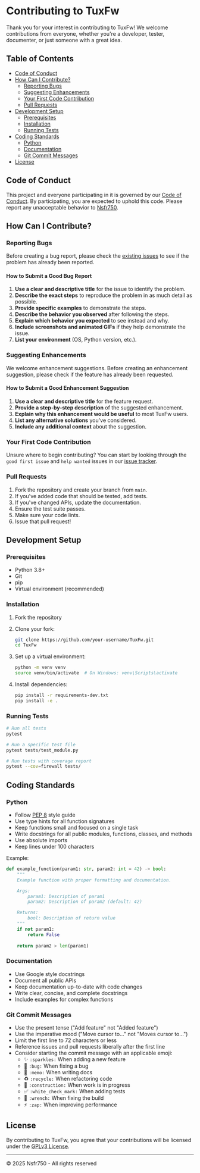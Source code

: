 # Contributing to TuxFw

Thank you for your interest in contributing to TuxFw! We welcome contributions from everyone, whether you're a developer, tester, documenter, or just someone with a great idea.

## Table of Contents
- [Code of Conduct](#code-of-conduct)
- [How Can I Contribute?](#how-can-i-contribute)
  - [Reporting Bugs](#reporting-bugs)
  - [Suggesting Enhancements](#suggesting-enhancements)
  - [Your First Code Contribution](#your-first-code-contribution)
  - [Pull Requests](#pull-requests)
- [Development Setup](#development-setup)
  - [Prerequisites](#prerequisites)
  - [Installation](#installation)
  - [Running Tests](#running-tests)
- [Coding Standards](#coding-standards)
  - [Python](#python)
  - [Documentation](#documentation)
  - [Git Commit Messages](#git-commit-messages)
- [License](#license)

## Code of Conduct

This project and everyone participating in it is governed by our [Code of Conduct](CODE_OF_CONDUCT.md). By participating, you are expected to uphold this code. Please report any unacceptable behavior to [Nsfr750](mailto:nsfr750@yandex.com).

## How Can I Contribute?

### Reporting Bugs

Before creating a bug report, please check the [existing issues](https://github.com/Nsfr750/TuxFw/issues) to see if the problem has already been reported.

#### How to Submit a Good Bug Report

1. **Use a clear and descriptive title** for the issue to identify the problem.
2. **Describe the exact steps** to reproduce the problem in as much detail as possible.
3. **Provide specific examples** to demonstrate the steps.
4. **Describe the behavior you observed** after following the steps.
5. **Explain which behavior you expected** to see instead and why.
6. **Include screenshots and animated GIFs** if they help demonstrate the issue.
7. **List your environment** (OS, Python version, etc.).

### Suggesting Enhancements

We welcome enhancement suggestions. Before creating an enhancement suggestion, please check if the feature has already been requested.

#### How to Submit a Good Enhancement Suggestion

1. **Use a clear and descriptive title** for the feature request.
2. **Provide a step-by-step description** of the suggested enhancement.
3. **Explain why this enhancement would be useful** to most TuxFw users.
4. **List any alternative solutions** you've considered.
5. **Include any additional context** about the suggestion.

### Your First Code Contribution

Unsure where to begin contributing? You can start by looking through the `good first issue` and `help wanted` issues in our [issue tracker](https://github.com/Nsfr750/TuxFw/issues).

### Pull Requests

1. Fork the repository and create your branch from `main`.
2. If you've added code that should be tested, add tests.
3. If you've changed APIs, update the documentation.
4. Ensure the test suite passes.
5. Make sure your code lints.
6. Issue that pull request!

## Development Setup

### Prerequisites

- Python 3.8+
- Git
- pip
- Virtual environment (recommended)

### Installation

1. Fork the repository
2. Clone your fork:

   ```bash
   git clone https://github.com/your-username/TuxFw.git
   cd TuxFw
   ```

3. Set up a virtual environment:

   ```bash
   python -m venv venv
   source venv/bin/activate  # On Windows: venv\Scripts\activate
   ```

4. Install dependencies:

   ```bash
   pip install -r requirements-dev.txt
   pip install -e .
   ```

### Running Tests

```bash
# Run all tests
pytest

# Run a specific test file
pytest tests/test_module.py

# Run tests with coverage report
pytest --cov=firewall tests/
```

## Coding Standards

### Python

- Follow [PEP 8](https://www.python.org/dev/peps/pep-0008/) style guide
- Use type hints for all function signatures
- Keep functions small and focused on a single task
- Write docstrings for all public modules, functions, classes, and methods
- Use absolute imports
- Keep lines under 100 characters

Example:
```python
def example_function(param1: str, param2: int = 42) -> bool:
    """
    Example function with proper formatting and documentation.

    Args:
        param1: Description of param1
        param2: Description of param2 (default: 42)

    Returns:
        bool: Description of return value
    """
    if not param1:
        return False
    
    return param2 > len(param1)
```

### Documentation

- Use Google style docstrings
- Document all public APIs
- Keep documentation up-to-date with code changes
- Write clear, concise, and complete docstrings
- Include examples for complex functions

### Git Commit Messages

- Use the present tense ("Add feature" not "Added feature")
- Use the imperative mood ("Move cursor to..." not "Moves cursor to...")
- Limit the first line to 72 characters or less
- Reference issues and pull requests liberally after the first line
- Consider starting the commit message with an applicable emoji:
  - ✨ `:sparkles:` When adding a new feature
  - 🐛 `:bug:` When fixing a bug
  - 📝 `:memo:` When writing docs
  - ♻️ `:recycle:` When refactoring code
  - 🚧 `:construction:` When work is in progress
  - ✅ `:white_check_mark:` When adding tests
  - 🔧 `:wrench:` When fixing the build
  - ⚡ `:zap:` When improving performance

## License

By contributing to TuxFw, you agree that your contributions will be licensed under the [GPLv3 License](LICENSE).

---
© 2025 Nsfr750 - All rights reserved
